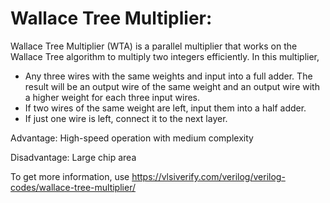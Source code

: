 # Wallace Tree Multiplier:

Wallace Tree Multiplier (WTA) is a parallel multiplier that works on the Wallace Tree algorithm to multiply two integers efficiently. In this multiplier,

* Any three wires with the same weights and input into a full adder. The result will be an output wire of the same weight and an output wire with a higher weight for each three input wires. 
* If two wires of the same weight are left, input them into a half adder. 
* If just one wire is left, connect it to the next layer.

Advantage: High-speed operation with medium complexity

Disadvantage: Large chip area

To get more information, use https://vlsiverify.com/verilog/verilog-codes/wallace-tree-multiplier/
